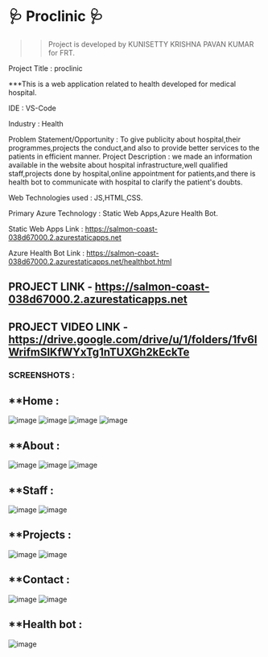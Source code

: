 # 🩺 Proclinic 🩺
>>Project is developed by KUNISETTY KRISHNA PAVAN KUMAR for FRT.

Project Title : proclinic

***This is a web application related to health developed for medical hospital.

IDE : VS-Code

Industry : Health

Problem Statement/Opportunity : To give publicity about hospital,their programmes,projects the conduct,and also to provide better services to the patients in efficient manner.
Project Description : we made an information available in the website about hospital infrastructure,well qualified staff,projects done by hospital,online appointment for patients,and there is health bot to communicate with hospital to clarify the patient's doubts.

Web Technologies used : JS,HTML,CSS.

Primary Azure Technology : Static Web Apps,Azure Health Bot.

Static Web Apps Link : https://salmon-coast-038d67000.2.azurestaticapps.net

Azure Health Bot Link : https://salmon-coast-038d67000.2.azurestaticapps.net/healthbot.html

## PROJECT LINK - https://salmon-coast-038d67000.2.azurestaticapps.net

## PROJECT VIDEO LINK -https://drive.google.com/drive/u/1/folders/1fv6IWrifmSlKfWYxTg1nTUXGh2kEckTe
### SCREENSHOTS :
## **Home :
![image](https://user-images.githubusercontent.com/118153235/212477214-1f4fed66-5f5f-426e-a4f1-c904ac4ee3e0.png)
![image](https://user-images.githubusercontent.com/118153235/212477272-fa70faca-a614-4909-b250-84558690c44f.png)
![image](https://user-images.githubusercontent.com/118153235/212603853-bfd72a00-7e40-48ea-8c78-64bd3c25074e.png)
![image](https://user-images.githubusercontent.com/118153235/212603955-912659d9-df05-4b79-b50c-ae402cb5cb9b.png)
## **About :
![image](https://user-images.githubusercontent.com/118153235/212477417-b35141cf-5886-410c-ad13-9168297b348f.png)
![image](https://user-images.githubusercontent.com/118153235/212477528-4b29ae6a-6e1d-4ba5-a2f9-43ad1efe9830.png)
![image](https://user-images.githubusercontent.com/118153235/212604178-dcee6bf4-bdc6-47af-8484-cc4108315975.png)
## **Staff :
![image](https://user-images.githubusercontent.com/118153235/212477626-ea7f9336-e2fb-401c-b168-3e0b83f92cfd.png)
![image](https://user-images.githubusercontent.com/118153235/212477647-ee7de3a9-451f-4a2f-9f57-9c4357b24152.png)
## **Projects :
![image](https://user-images.githubusercontent.com/118153235/212477847-898472d3-a1d0-4c01-a620-a509844c0723.png)
![image](https://user-images.githubusercontent.com/118153235/212477817-28e940d3-a132-4b3c-a3f5-cc950c26b3e8.png)
## **Contact :
![image](https://user-images.githubusercontent.com/118153235/212477948-bd4fe26c-6c3e-44e5-a84a-043a7c9bfb90.png)
![image](https://user-images.githubusercontent.com/118153235/212478049-397a83b4-71f2-4f7f-87a0-b83a6d001d1c.png)
## **Health bot :
![image](https://user-images.githubusercontent.com/118153235/212478209-3f505a0a-a94d-4ea0-a804-8f5bab7c99c0.png)

